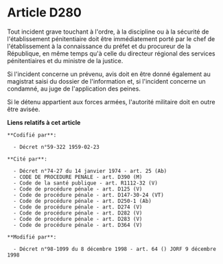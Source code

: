 # Article D280

Tout incident grave touchant à l'ordre, à la discipline ou à la sécurité de l'établissement pénitentiaire doit être
immédiatement porté par le chef de l'établissement à la connaissance du préfet et du procureur de la République, en même
temps qu'à celle du directeur régional des services pénitentiaires et du ministre de la justice.

Si l'incident concerne un prévenu, avis doit en être donné également au magistrat saisi du dossier de l'information et, si
l'incident concerne un condamné, au juge de l'application des peines.

Si le détenu appartient aux forces armées, l'autorité militaire doit en outre être avisée.

**Liens relatifs à cet article**

	**Codifié par**:

	  - Décret n°59-322 1959-02-23

	**Cité par**:

	  - Décret n°74-27 du 14 janvier 1974 - art. 25 (Ab)
	  - CODE DE PROCEDURE PENALE - art. D390 (M)
	  - Code de la santé publique - art. R1112-32 (V)
	  - Code de procédure pénale - art. D125 (V)
	  - Code de procédure pénale - art. D147-30-24 (VT)
	  - Code de procédure pénale - art. D250-1 (Ab)
	  - Code de procédure pénale - art. D274 (V)
	  - Code de procédure pénale - art. D282 (V)
	  - Code de procédure pénale - art. D283 (V)
	  - Code de procédure pénale - art. D364 (V)

	**Modifié par**:

	  - Décret n°98-1099 du 8 décembre 1998 - art. 64 () JORF 9 décembre 1998
